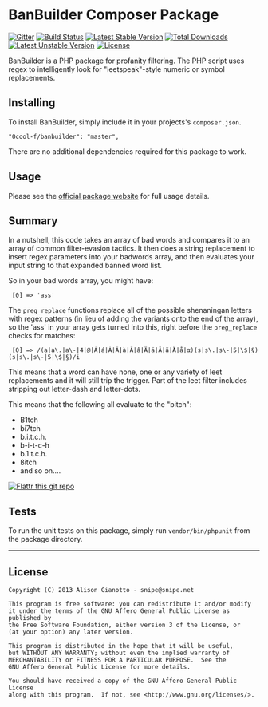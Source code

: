 BanBuilder Composer Package
===================

[![Gitter](https://badges.gitter.im/Join%20Chat.svg)](https://gitter.im/snipe/banbuilder?utm_source=badge&utm_medium=badge&utm_campaign=pr-badge&utm_content=badge) [![Build Status](https://travis-ci.org/snipe/banbuilder.svg?branch=master)](https://travis-ci.org/snipe/banbuilder) [![Latest Stable Version](https://poser.pugx.org/snipe/banbuilder/v/stable.svg)](https://packagist.org/packages/snipe/banbuilder) [![Total Downloads](https://poser.pugx.org/snipe/banbuilder/downloads.svg)](https://packagist.org/packages/snipe/banbuilder) [![Latest Unstable Version](https://poser.pugx.org/snipe/banbuilder/v/unstable.svg)](https://packagist.org/packages/snipe/banbuilder) [![License](https://poser.pugx.org/snipe/banbuilder/license.svg)](https://packagist.org/packages/snipe/banbuilder)

BanBuilder is a PHP package for profanity filtering. The PHP script uses regex to intelligently look for "leetspeak"-style numeric or symbol replacements.

Installing
-------
To install BanBuilder, simply include it in your projects's `composer.json`. 

	"0cool-f/banbuilder": "master",

There are no additional dependencies required for this package to work.

Usage
-------

Please see the [official package website](https://banbuilder.com) for full usage details.

Summary
-------
In a nutshell, this code takes an array of bad words and compares it to an array of common filter-evasion tactics. It then does a string replacement to insert regex parameters into your badwords array, and then evaluates your input string to that expanded banned word list.

So in your bad words array, you might have:

     [0] => 'ass'

The `preg_replace` functions replace all of the possible shenaningan letters with regex patterns (in lieu of adding the variants onto the end of the array), so the 'ass' in your array gets turned into this, right before the `preg_replace` checks for matches:

     [0] => /(a|a\.|a\-|4|@|Á|á|À|Â|à|Â|â|Ä|ä|Ã|ã|Å|å|α)(s|s\.|s\-|5|\$|§)(s|s\.|s\-|5|\$|§)/i

This means that a word can have none, one or any variety of leet replacements and it will still trip the trigger. Part of the leet filter includes stripping out letter-dash and letter-dots.

This means that the following all evaluate to the "bitch":

- B1tch
- bi7tch
- b.i.t.c.h.
- b-i-t-c-h
- b.1.t.c.h.
- ßitch
- and so on....

[![Flattr this git repo](http://api.flattr.com/button/flattr-badge-large.png)](https://flattr.com/submit/auto?user_id=snipe&url=https://github.com/snipe/banbuilder&title=banbuilder&language=PHP&tags=github&category=software)

Tests
-------
To run the unit tests on this package, simply run `vendor/bin/phpunit` from the package directory.

-----

## License

	Copyright (C) 2013 Alison Gianotto - snipe@snipe.net

	This program is free software: you can redistribute it and/or modify
    it under the terms of the GNU Affero General Public License as published by
    the Free Software Foundation, either version 3 of the License, or
    (at your option) any later version.

    This program is distributed in the hope that it will be useful,
    but WITHOUT ANY WARRANTY; without even the implied warranty of
    MERCHANTABILITY or FITNESS FOR A PARTICULAR PURPOSE.  See the
    GNU Affero General Public License for more details.

    You should have received a copy of the GNU Affero General Public License
    along with this program.  If not, see <http://www.gnu.org/licenses/>.
